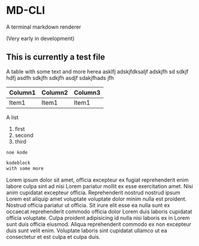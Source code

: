 # MD-CLI

A terminal markdown renderer

(Very early in development)

## This is currently a test file

A table with some text and more herea asklfj adskjfdksaljf adskjfh sd sdkjf hdfj
asdfh sdkjfh sdkjfh asdjf sdakjfhads jfh

| Column1 | Column2 | Column3 |
| ------- | ------- | ------- |
| Item1   | Item1   | Item1   |

A list

1. first
2. second
3. third

`noe kode`

```java
kodeblock
with some more
```

Lorem ipsum dolor sit amet, officia excepteur ex fugiat reprehenderit enim
labore culpa sint ad nisi Lorem pariatur mollit ex esse exercitation amet. Nisi
anim cupidatat excepteur officia. Reprehenderit nostrud nostrud ipsum Lorem est
aliquip amet voluptate voluptate dolor minim nulla est proident. Nostrud officia
pariatur ut officia. Sit irure elit esse ea nulla sunt ex occaecat reprehenderit
commodo officia dolor Lorem duis laboris cupidatat officia voluptate. Culpa
proident adipisicing id nulla nisi laboris ex in Lorem sunt duis officia
eiusmod. Aliqua reprehenderit commodo ex non excepteur duis sunt velit enim.
Voluptate laboris sint cupidatat ullamco ut ea consectetur et est culpa et culpa
duis.
